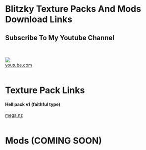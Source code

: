 <!DOCTYPE html>
<html lang="en">
<head>
    <title>Blitzky Club</title><br>
    <h1>Blitzky Texture Packs And Mods Download Links</h1>
    <meta Charset="UTF-8">
    <meta name="viewport" content="width=device-width, initial-scale=1.0">
    <meta http-equiv="X-UA-Compatible" content="ie=edge">
    <link href="main.css" rel="stylesheet" />
</head>
<body>
    <h2><strong>Subscribe To My Youtube Channel</strong></h2><br>
    <br><img src="https://yt3.ggpht.com/a-/AAuE7mCbKRykpj6sjyi5iKW0xaB0tBkr763SUye8YQ=s100-mo-c-c0xffffffff-rj-k-no"><br>                         <a href="https://www.youtube.com/c/blitzky">youtube.com</a><br><br>    
    <h1><strong>Texture Pack Links</strong></h1>
    <h4><strong>Hell pack v1 (faithful type)</strong></h4><a href="https://mega.nz/#!mjpXDYoA!GSO0bhilNy4267Hb1bBoEHUM_1RbXtf72wCfdrohd1Q"> mega.nz</a><br><br>
    <h1><strong>Mods (COMING SOON)</strong></h1><br> 
    <script src="index.js"></script>
    <script> href="index.html"</script>
    
</body>  

</html>
